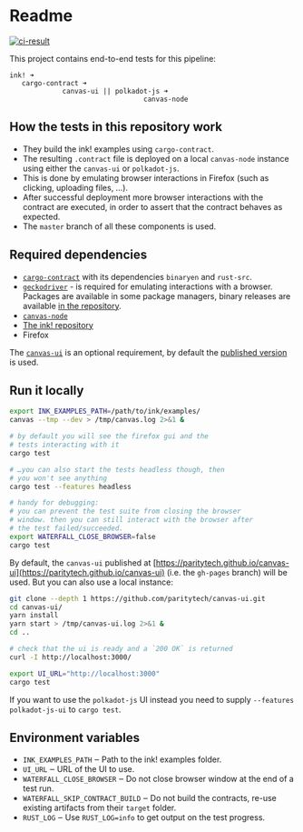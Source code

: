 # Readme

[![ci-result][a1]][a2]

[a1]: https://gitlab.parity.io/parity/ink-waterfall/badges/master/pipeline.svg
[a2]: https://gitlab.parity.io/parity/ink-waterfall/pipelines

This project contains end-to-end tests for this pipeline:

```
ink! ➜
   cargo-contract ➜
             canvas-ui || polkadot-js ➜
                                 canvas-node
```

## How the tests in this repository work

* They build the ink! examples using `cargo-contract`.
* The resulting `.contract` file is deployed on a local `canvas-node` instance
  using either the `canvas-ui` or `polkadot-js`.
* This is done by emulating browser interactions in Firefox (such as clicking,
  uploading files, …).
* After successful deployment more browser interactions with the contract are
  executed, in order to assert that the contract behaves as expected.
* The `master` branch of all these components is used.
  

## Required dependencies

* [`cargo-contract`](https://github.com/paritytech/cargo-contract#installation) with its dependencies
  `binaryen` and `rust-src`.
* [`geckodriver`](https://github.com/mozilla/geckodriver/) - is required for emulating interactions with
  a browser. Packages are available in some package managers, binary releases are available
  [in the repository](https://github.com/mozilla/geckodriver/releases).
* [`canvas-node`](https://paritytech.github.io/ink-docs/getting-started/setup#installing-the-canvas-node)
* [The ink! repository](https://github.com/paritytech/ink)
* Firefox

The [`canvas-ui`](https://github.com/paritytech/canvas-ui) is an optional requirement, by default
the [published version](https://paritytech.github.io/canvas-ui) is used.


## Run it locally

```bash
export INK_EXAMPLES_PATH=/path/to/ink/examples/
canvas --tmp --dev > /tmp/canvas.log 2>&1 &

# by default you will see the firefox gui and the
# tests interacting with it
cargo test 

# …you can also start the tests headless though, then
# you won't see anything
cargo test --features headless

# handy for debugging:
# you can prevent the test suite from closing the browser
# window. then you can still interact with the browser after
# the test failed/succeeded. 
export WATERFALL_CLOSE_BROWSER=false
cargo test
```

By default, the `canvas-ui` published at [https://paritytech.github.io/canvas-ui](https://paritytech.github.io/canvas-ui)
(i.e. the `gh-pages` branch) will be used. But you can also use a local instance:

```bash
git clone --depth 1 https://github.com/paritytech/canvas-ui.git
cd canvas-ui/
yarn install
yarn start > /tmp/canvas-ui.log 2>&1 &
cd ..

# check that the ui is ready and a `200 OK` is returned
curl -I http://localhost:3000/

export UI_URL="http://localhost:3000"
cargo test
```

If you want to use the `polkadot-js` UI instead you need to
supply `--features polkadot-js-ui` to `cargo test`.

## Environment variables

* `INK_EXAMPLES_PATH` ‒ Path to the ink! examples folder.
* `UI_URL` ‒ URL of the UI to use.
* `WATERFALL_CLOSE_BROWSER` ‒ Do not close browser window at the end of a test run.
* `WATERFALL_SKIP_CONTRACT_BUILD` ‒ Do not build the contracts, re-use existing artifacts
  from their `target` folder.
* `RUST_LOG` ‒ Use `RUST_LOG=info` to get output on the test progress.